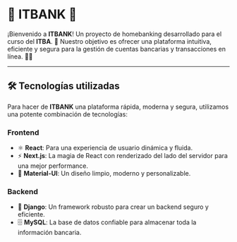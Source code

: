 # 🏦 **ITBANK** 🚀

¡Bienvenido a **ITBANK**! Un proyecto de homebanking desarrollado para el curso del **ITBA**. 🏫 Nuestro objetivo es ofrecer una plataforma intuitiva, eficiente y segura para la gestión de cuentas bancarias y transacciones en línea. 💸✨

---

## 🛠️ **Tecnologías utilizadas**

Para hacer de **ITBANK** una plataforma rápida, moderna y segura, utilizamos una potente combinación de tecnologías:

### **Frontend**

- ⚛️ **React**: Para una experiencia de usuario dinámica y fluida.
- ⚡ **Next.js**: La magia de React con renderizado del lado del servidor para una mejor performance.
- 🎨 **Material-UI**: Un diseño limpio, moderno y personalizable.

### **Backend**

- 🐍 **Django**: Un framework robusto para crear un backend seguro y eficiente.
- 🗄️ **MySQL**: La base de datos confiable para almacenar toda la información bancaria.
